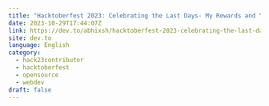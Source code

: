 ```yaml
---
title: "Hacktoberfest 2023: Celebrating the Last Days- My Rewards and Your Opportunity to Shine"
date: 2023-10-29T17:44:07Z
link: https://dev.to/abhixsh/hacktoberfest-2023-celebrating-the-last-days-my-rewards-and-your-opportunity-to-shine-gim?utm_medium=RSS&utm_source=news.12bit.vn
site: dev.to
language: English
category:
  - hack23contributor
  - hacktoberfest
  - opensource
  - webdev
draft: false
---
```

